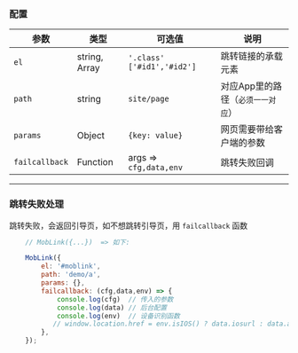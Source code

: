 ### 配置

| 参数       | 类型    | 可选值                        | 说明 |
|----------  |--------|-------------------------------|------|
| `el`       | string, Array | `'.class'` `['#id1','#id2']` | 跳转链接的承载元素 |
| `path`     | string | `site/page` | 对应App里的路径（`必须一一对应`） |
| `params`   | Object | `{key: value}` | 网页需要带给客户端的参数 |
| `failcallback`   | Function | args => `cfg,data,env` | 跳转失败回调|

---
### 跳转失败处理
跳转失败，会返回引导页，如不想跳转引导页，用 `failcallback` 函数

```js
    // MobLink({...})  => 如下:

    MobLink({
        el: '#moblink',
        path: 'demo/a',
        params: {},
        failcallback: (cfg,data,env) => {
            console.log(cfg)  // 传入的参数
            console.log(data) // 后台配置
            console.log(env)  // 设备识别函数
           // window.location.href = env.isIOS() ? data.iosurl : data.andurl  // 获取下载链接
        },
    });
```